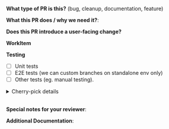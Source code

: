 **What type of PR is this?** (bug, cleanup, documentation, feature)

**What this PR does / why we need it?**:

**Does this PR introduce a user-facing change?**

**WorkItem**
<!--- NOTE: REPLACE THIS LINE WITH THE WORKITEM SUFFIXED WITH "https://dev.azure.com/msazure/CloudNativeCompute".
Currently, this CAS repo is under  "https://dev.azure.com/AzureContainerUpstream", workItems are under "https://dev.azure.com/msazure/CloudNativeCompute" and ADO doesn't support cross-linking.---->

**Testing**
- [ ] Unit tests
- [ ] E2E tests (we can custom branches on standalone env only)
- [ ] Other tests (eg. manual testing).

<details>
<summary>Cherry-pick details</summary>

**Is this a cherry-picked PR?**
- [ ] Yes. Include original PR.
```
```
- [ ] No. On which internal versions / branches is this PR getting cherry-picked ?
```
```

**Is this PR getting merged on [upstream](https://github.com/kubernetes/autoscaler) ?**
- [ ] Yes. Which branches / versions including master?
```
```
- [ ] No. Why?
```
```
</details>

<br>

**Special notes for your reviewer**:

**Additional Documentation**: